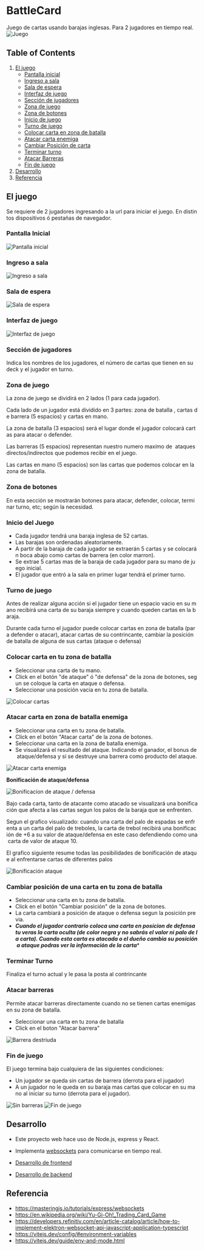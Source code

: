 # BattleCard
Juego de cartas usando barajas inglesas. Para 2 jugadores en tiempo real. 
![Juego](https://raw.githubusercontent.com/xsrpm/battlecard/master/app/images/pant5.png)

## Table of Contents
1. [El juego](#el-juego)
    - [Pantalla inicial](#pantalla-inicial)
    - [Ingreso a sala](#ingreso-a-sala)
    - [Sala de espera](#sala-de-espera)
    - [Interfaz de juego](#interfaz-de-juego)
    - [Sección de jugadores](#sección-de-jugadores)
    - [Zona de juego](#zona-de-juego)
    - [Zona de botones](#zona-de-botones)
    - [Inicio de juego](#inicio-del-juego)
    - [Turno de juego](#turno-de-juego)
    - [Colocar carta en zona de batalla](#colocar-carta-en-tu-zona-de-batalla)
    - [Atacar carta enemiga](#atacar-carta-en-zona-de-batalla-enemiga)
    - [Cambiar Posición de carta](#cambiar-posición-de-una-carta-en-tu-zona-de-batalla)
    - [Terminar turno](#terminar-turno)
    - [Atacar Barreras](#atacar-barreras)
    - [Fin de juego](#fin-de-juego)
2. [Desarrollo](#desarrollo)
3. [Referencia](#referencia)


## El juego

Se requiere de 2 jugadores ingresando a la url para iniciar el juego. En distintos dispositivos ó pestañas de navegador.
### Pantalla Inicial
![Pantalla inicial](https://raw.githubusercontent.com/xsrpm/battlecard/master/app/images/pant1.png)

### Ingreso a sala
![Ingreso a sala](https://raw.githubusercontent.com/xsrpm/battlecard/master/app/images/pant2.png)

### Sala de espera
![Sala de espera](https://raw.githubusercontent.com/xsrpm/battlecard/master/app/images/pant3.png)

### Interfaz de juego
![Interfaz de juego](https://raw.githubusercontent.com/xsrpm/battlecard/master/app/images/pant4.png)

### Sección de jugadores

Indica los nombres de los jugadores, el número de cartas que tienen en su deck y el jugador en turno.

### Zona de juego

La zona de juego se dividirá en 2 lados (1 para cada jugador).

Cada lado de un jugador está dividido en 3 partes: zona de batalla , cartas de barrera (5 espacios) y cartas en mano.

La zona de batalla (3 espacios) será el lugar donde el jugador colocará cartas para atacar o defender.

Las barreras (5 espacios) representan nuestro numero maximo de  ataques directos/indirectos que podemos recibir en el juego.

Las cartas en mano (5 espacios) son las cartas que podemos colocar en la zona de batalla.

### Zona de botones

En esta sección se mostrarán botones para atacar, defender, colocar, terminar turno, etc; según la necesidad.

### Inicio del Juego

- Cada jugador tendrá una baraja inglesa de 52 cartas.
- Las barajas son ordenadas aleatoriamente.
- A partir de la baraja de cada jugador se extraerán 5 cartas y se colocarán boca abajo como cartas de barrera (en color marron).
- Se extrae 5 cartas mas de la baraja de cada jugador para su mano de juego inicial.
- El jugador que entró a la sala en primer lugar tendrá el primer turno.

### Turno de juego

Antes de realizar alguna acción si el jugador tiene un espacio vacio en su mano recibirá una carta de su baraja siempre y cuando queden cartas en la baraja.

Durante cada turno el jugador puede colocar cartas en zona de batalla (para defender o atacar), atacar cartas de su contrincante, cambiar la posición de batalla de alguna de sus cartas (ataque o defensa)

### Colocar carta en tu zona de batalla

- Seleccionar una carta de tu mano.
- Click en el botón "de ataque" ó "de defensa" de la zona de botones, segun se coloque la carta en ataque o defensa.
- Seleccionar una posición vacia en tu zona de batalla.

![Colocar cartas](https://github.com/xsrpm/battlecard/blob/master/app/images/pant5.png?raw=true)

### Atacar carta en zona de batalla enemiga

- Seleccionar una carta en tu zona de batalla.
- Click en el botón "Atacar carta" de la zona de botones.
- Seleccionar una carta en la zona de batalla enemiga.
- Se visualizará el resultado del ataque. Indicando el ganador, el bonus de ataque/defensa y si se destruye una barrera como producto del ataque.

![Atacar carta enemiga](https://github.com/xsrpm/battlecard/blob/master/app/images/pant6.png?raw=true)

**Bonificación de ataque/defensa**

![Bonificacion de ataque / defensa](https://github.com/xsrpm/battlecard/blob/master/app/images/pant10.png?raw=true)

Bajo cada carta, tanto de atacante como atacado se visualizará una bonificación que afecta a las cartas segun los palos de la baraja que se enfrenten.

Segun el grafico visualizado: cuando una carta del palo de espadas se enfrenta a un carta del palo de treboles, la carta de trebol recibirá una bonificación de +6 a su valor de ataque/defensa en este caso defendiendo como una carta de valor de ataque 10.

El grafico siguiente resume todas las posibilidades de bonificación de ataque al enfrentarse cartas de diferentes palos

![Bonificación ataque](https://github.com/xsrpm/battlecard/blob/master/app/images/bonificacion-ataque.png?raw=true)

### Cambiar posición de una carta en tu zona de batalla

- Seleccionar una carta en tu zona de batalla.
- Click en el botón "Cambiar posición" de la zona de botones.
- La carta cambiará a posición de ataque o defensa segun la posición previa.
- ***Cuando el jugador contrario coloca una carta en posicion de defensa tu veras la carta oculta (de color negra y no sabrás el valor ni palo de la carta). Cuando esta carta es atacada o el dueño cambia su posición a ataque podras ver la información de la carta****


### Terminar Turno

Finaliza el turno actual y le pasa la posta al contrincante

### Atacar barreras

Permite atacar barreras directamente cuando no se tienen cartas enemigas en su zona de batalla.

- Seleccionar una carta en tu zona de batalla
- Click en el boton "Atacar barrera"

![Barrera destriuda](https://github.com/xsrpm/battlecard/blob/master/app/images/pant7.png?raw=true)


### Fin de juego

El juego termina bajo cualquiera de las siguientes condiciones:

- Un jugador se queda sin cartas de barrera (derrota para el jugador)
- A un jugador no le queda en su baraja mas cartas que colocar en su mano al iniciar su turno (derrota para el jugador).

![Sin barreras](https://raw.githubusercontent.com/xsrpm/battlecard/master/app/images/pant8.png)
![Fin de juego](https://raw.githubusercontent.com/xsrpm/battlecard/master/app/images/pant9.png)



## Desarrollo

- Este proyecto web hace uso de Node.js, express y React.

- Implementa [websockets](https://developer.mozilla.org/es/docs/Web/API/WebSockets_API) para comunicarse en tiempo real.

- [Desarrollo de frontend](/app#frontend)

- [Desarrollo de backend](/api#backend)


## Referencia

- https://masteringjs.io/tutorials/express/websockets
- https://en.wikipedia.org/wiki/Yu-Gi-Oh!_Trading_Card_Game
- https://developers.refinitiv.com/en/article-catalog/article/how-to-implement-elektron-websocket-api-javascript-application-typescript
- https://vitejs.dev/config/#environment-variables
- https://vitejs.dev/guide/env-and-mode.html
